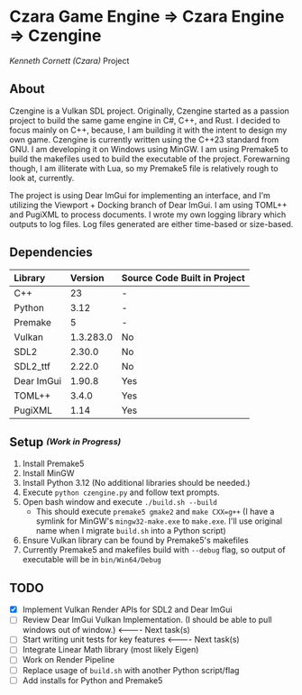 # Czara Game Engine => Czara Engine => Czengine
*Kenneth Cornett (Czara)* Project

## About
Czengine is a Vulkan SDL project.  Originally, Czengine started as a passion project to build the same game engine in C#, C++, and Rust.  I decided to focus mainly on C++, because, I am building it with the intent to design my own game.  Czengine is currently written using the C++23 standard from GNU.  I am developing it on Windows using MinGW.  I am using Premake5 to build the makefiles used to build the executable of the project.  Forewarning though, I am illiterate with Lua, so my Premake5 file is relatively rough to look at, currently. 

The project is using Dear ImGui for implementing an interface, and I'm utilizing the Viewport + Docking branch of Dear ImGui.  I am using TOML++ and PugiXML to process documents.  I wrote my own logging library which outputs to log files.  Log files generated are either time-based or size-based.

## Dependencies

| Library | Version | Source Code Built in Project |
|:---------|:------|:--------------------------------|
| C++ | 23 | - |
| Python | 3.12 | - |
| Premake | 5 | - |
| Vulkan | 1.3.283.0 | No |
| SDL2 | 2.30.0 | No |
| SDL2_ttf | 2.22.0 | No |
| Dear ImGui | 1.90.8 | Yes |
| TOML++ | 3.4.0 | Yes |
| PugiXML | 1.14 | Yes |


## Setup <sup><sub>*(Work in Progress)*</sub></sup>
1) Install Premake5
1) Install MinGW
1) Install Python 3.12 (No additional libraries should be needed.)
1) Execute `python czengine.py` and follow text prompts.
1) Open bash window and execute `./build.sh --build`
   - This should execute `premake5 gmake2` and `make CXX=g++` (I have a symlink for MinGW's `mingw32-make.exe` to `make.exe`.  I'll use original name when I migrate `build.sh` into a Python script)
1) Ensure Vulkan library can be found by Premake5's makefiles
1) Currently Premake5 and makefiles  build with `--debug` flag, so output of executable will be in `bin/Win64/Debug`

## TODO
- [X] Implement Vulkan Render APIs for SDL2 and Dear ImGui
- [ ] Review Dear ImGui Vulkan Implementation.  (I should be able to pull windows out of window.) <---- Next task(s)
- [ ] Start writing unit tests for key features <---- Next task(s)
- [ ] Integrate Linear Math library (most likely Eigen)
- [ ] Work on Render Pipeline
- [ ] Replace usage of `build.sh` with another Python script/flag
- [ ] Add installs for Python and Premake5
